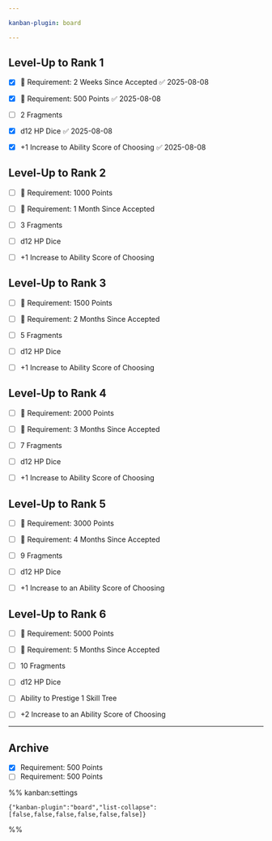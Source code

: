 ```yaml
---

kanban-plugin: board

---
```


## Level-Up to Rank 1

- [x] 🔺 Requirement: 2 Weeks Since Accepted ✅ 2025-08-08
- [x] 🔺 Requirement: 500 Points ✅ 2025-08-08
- [ ] 2 Fragments
- [x] d12 HP Dice ✅ 2025-08-08
- [x] +1 Increase to Ability Score of Choosing ✅ 2025-08-08


## Level-Up to Rank 2

- [ ] 🔺 Requirement: 1000 Points
- [ ] 🔺 Requirement: 1 Month Since Accepted
- [ ] 3 Fragments
- [ ] d12 HP Dice
- [ ] +1 Increase to Ability Score of Choosing


## Level-Up to Rank 3

- [ ] 🔺 Requirement: 1500 Points
- [ ] 🔺 Requirement: 2 Months Since Accepted
- [ ] 5 Fragments
- [ ] d12 HP Dice
- [ ] +1 Increase to Ability Score of Choosing


## Level-Up to Rank 4

- [ ] 🔺 Requirement: 2000 Points
- [ ] 🔺 Requirement: 3 Months Since Accepted
- [ ] 7 Fragments
- [ ] d12 HP Dice
- [ ] +1 Increase to Ability Score of Choosing


## Level-Up to Rank 5

- [ ] 🔺 Requirement: 3000 Points
- [ ] 🔺 Requirement: 4 Months Since Accepted
- [ ] 9 Fragments
- [ ] d12 HP Dice
- [ ] +1 Increase to an Ability Score of Choosing


## Level-Up to Rank 6

- [ ] 🔺 Requirement: 5000 Points
- [ ] 🔺 Requirement: 5 Months Since Accepted
- [ ] 10 Fragments
- [ ] d12 HP Dice
- [ ] Ability to Prestige 1 Skill Tree
- [ ] +2 Increase to an Ability Score of Choosing


***

## Archive

- [x] Requirement: 500 Points
- [ ] Requirement: 500 Points

%% kanban:settings
```
{"kanban-plugin":"board","list-collapse":[false,false,false,false,false,false]}
```
%%
